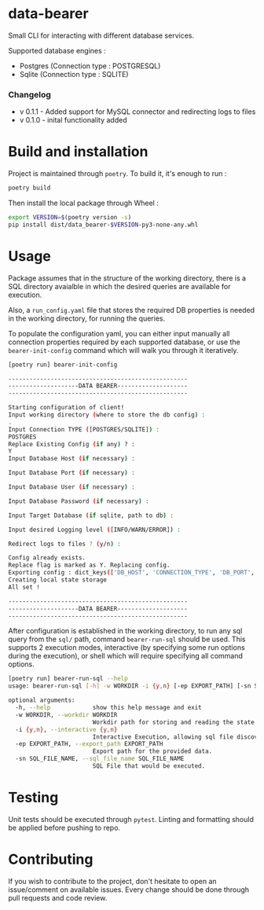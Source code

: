 # data-bearer

Small CLI for interacting with different database services.

Supported database engines : 
- Postgres (Connection type : POSTGRESQL)
- Sqlite (Connection type : SQLITE)

### Changelog

- v 0.1.1 - Added support for MySQL connector and redirecting logs to files
- v 0.1.0 - inital functionality added

# Build and installation

Project is maintained through `poetry`. To build it, it's enough to run : 

```bash
poetry build 
```

Then install the local package through Wheel :

```bash
export VERSION=$(poetry version -s)
pip install dist/data_bearer-$VERSION-py3-none-any.whl
```

# Usage

Package assumes that in the structure of the working directory, there is a SQL directory avaialble in which the desired queries are available for execution.

Also, a `run_config.yaml` file that stores the required DB properties is needed in the working directory, for running the queries.

To populate the configuration yaml, you can either input manually all connection properties required by each supported database, or use the `bearer-init-config` command which will walk you through it iteratively.

```bash
[poetry run] bearer-init-config

---------------------------------------------------
--------------------DATA BEARER--------------------
---------------------------------------------------

Starting configuration of client!
Input working directory (where to store the db config) :
.
Input Connection TYPE ([POSTGRES/SQLITE]) :
POSTGRES
Replace Existing Config (if any) ? :
Y
Input Database Host (if necessary) :

Input Database Port (if necessary) :

Input Database User (if necessary) :

Input Database Password (if necessary) :

Input Target Database (if sqlite, path to db) :

Input desired Logging level ([INFO/WARN/ERROR]) :

Redirect logs to files ? (y/n) :

Config already exists.
Replace flag is marked as Y. Replacing config.
Exporting config : dict_keys(['DB_HOST', 'CONNECTION_TYPE', 'DB_PORT', 'DB_USERNAME', 'DB_PASSWORD', 'DB_DATABASE','LOG_LEVEL','USE_FILES','LOGS_PATH'])
Creating local state storage
All set !

---------------------------------------------------
--------------------DATA BEARER--------------------
---------------------------------------------------
```

After configuration is established in the working directory, to run any sql query from the `sql/` path, command `bearer-run-sql` should be used. This supports 2 execution modes, interactive (by specifying some run options during the execution), or shell which will require specifying all command options.

```bash
[poetry run] bearer-run-sql --help
usage: bearer-run-sql [-h] -w WORKDIR -i {y,n} [-ep EXPORT_PATH] [-sn SQL_FILE_NAME]

optional arguments:
  -h, --help            show this help message and exit
  -w WORKDIR, --workdir WORKDIR
                        Workdir path for storing and reading the state config and sql files.
  -i {y,n}, --interactive {y,n}
                        Interactive Execution, allowing sql file discovery and execution
  -ep EXPORT_PATH, --export_path EXPORT_PATH
                        Export path for the provided data.
  -sn SQL_FILE_NAME, --sql_file_name SQL_FILE_NAME
                        SQL File that would be executed.
```

# Testing

Unit tests should be executed through `pytest`. Linting and formatting should be applied before pushing to repo.

# Contributing

If you wish to contribute to the project, don't hesitate to open an issue/comment on available issues. Every change should be done through pull requests and code review. 



